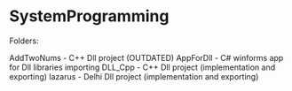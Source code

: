 # SystemProgramming

Folders:

AddTwoNums - C++ Dll project (OUTDATED)
AppForDll - C# winforms app for Dll libraries importing
DLL_Cpp - C++ Dll project (implementation and exporting)
lazarus - Delhi Dll project (implementation and exporting)
